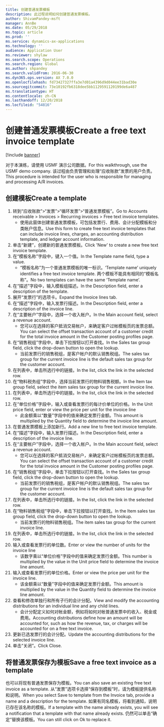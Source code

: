 ```yaml
---
title: 创建普通发票模板
description: 此过程说明如何创建普通发票模板。
author: ShivamPandey-msft
manager: AnnBe
ms.date: 05/29/2018
ms.topic: article
ms.prod: ''
ms.service: dynamics-ax-applications
ms.technology: ''
audience: Application User
ms.reviewer: shylaw
ms.search.scope: Operations
ms.search.region: Global
ms.author: shpandey
ms.search.validFrom: 2016-06-30
ms.dyn365.ops.version: AX 7.0.0
ms.openlocfilehash: fd73427327ffa3e7d01a4396d9d044ee31bad30e
ms.sourcegitcommit: 73e10192fb6318dee5bb1129591120199de6a487
ms.translationtype: HT
ms.contentlocale: zh-CN
ms.lasthandoff: 12/20/2018
ms.locfileid: "54816"
---
```

# <a name="create-a-free-text-invoice-template"></a><span data-ttu-id="0fd9b-103">创建普通发票模板</span><span class="sxs-lookup"><span data-stu-id="0fd9b-103">Create a free text invoice template</span></span>

[!include [banner](../includes/banner.md)]

<span data-ttu-id="0fd9b-104">对于本演练，请使用 USMF 演示公司数据。</span><span class="sxs-lookup"><span data-stu-id="0fd9b-104">For this walkthrough, use the USMF demo company.</span></span> <span data-ttu-id="0fd9b-105">该过程由负责管理和处理“应收账款”发票的用户负责。</span><span class="sxs-lookup"><span data-stu-id="0fd9b-105">This procedure is intended for the user who is responsible for managing and processing A/R invoices.</span></span>

## <a name="create-a-template"></a><span data-ttu-id="0fd9b-106">创建模板</span><span class="sxs-lookup"><span data-stu-id="0fd9b-106">Create a template</span></span>

1. <span data-ttu-id="0fd9b-107">转到“应收账款”>“发票”>“循环发票”>“普通发票模板”。</span><span class="sxs-lookup"><span data-stu-id="0fd9b-107">Go to Accounts receivable > Invoices > Recurring invoices > Free text invoice templates.</span></span>
    * <span data-ttu-id="0fd9b-108">使用此窗体创建普通发票模板，可包括发票行、费用、会计分配模板和分类帐户信息。</span><span class="sxs-lookup"><span data-stu-id="0fd9b-108">Use this form to create free text invoice templates that can include invoice lines, charges, an accounting distribution template, and ledger account information.</span></span>  
2. <span data-ttu-id="0fd9b-109">单击“新建”，创建新的普通发票模板。</span><span class="sxs-lookup"><span data-stu-id="0fd9b-109">Click 'New' to create a new free text invoice template.</span></span>
3. <span data-ttu-id="0fd9b-110">在“模板名称”字段中，键入一个值。</span><span class="sxs-lookup"><span data-stu-id="0fd9b-110">In the Template name field, type a value.</span></span>
    * <span data-ttu-id="0fd9b-111">“模板名称”为一个普通发票模板的唯一标识。</span><span class="sxs-lookup"><span data-stu-id="0fd9b-111">‘Template name’ uniquely identifies a free text invoice template.</span></span> <span data-ttu-id="0fd9b-112">两个模板不能具有相同的“模板名称”。</span><span class="sxs-lookup"><span data-stu-id="0fd9b-112">No two templates can have the same ‘Template name’.</span></span>  
4. <span data-ttu-id="0fd9b-113">在“描述”字段中，输入模板组描述。</span><span class="sxs-lookup"><span data-stu-id="0fd9b-113">In the Description field, enter a description of the template.</span></span>
5. <span data-ttu-id="0fd9b-114">展开“发票行”的选项卡。</span><span class="sxs-lookup"><span data-stu-id="0fd9b-114">Expand the Invoice lines tab.</span></span>
6. <span data-ttu-id="0fd9b-115">在“描述”字段中，输入发票行描述。</span><span class="sxs-lookup"><span data-stu-id="0fd9b-115">In the Description field, enter a description of the invoice line.</span></span>
7. <span data-ttu-id="0fd9b-116">在“主要帐户”字段中，选择一个收入帐户。</span><span class="sxs-lookup"><span data-stu-id="0fd9b-116">In the Main account field, select a revenue account.</span></span>
    * <span data-ttu-id="0fd9b-117">您可以在选择的客户抵消交易帐户，来确定客户过帐模板页的发票总额。</span><span class="sxs-lookup"><span data-stu-id="0fd9b-117">You can select the offset transaction account of a customer credit for the total invoice amount in the Customer posting profiles page.</span></span>  
8. <span data-ttu-id="0fd9b-118">在“销售税组”字段中，单击下拉按钮以打开查找。</span><span class="sxs-lookup"><span data-stu-id="0fd9b-118">In the Sales tax group field, click the drop-down button to open the lookup.</span></span>
    * <span data-ttu-id="0fd9b-119">当前发票行的销售税组，是客户帐户的默认销售税组。</span><span class="sxs-lookup"><span data-stu-id="0fd9b-119">The sales tax group for the current invoice line is the default sales tax group for the customer account.</span></span>  
9. <span data-ttu-id="0fd9b-120">在列表中，单击所选行中的链接。</span><span class="sxs-lookup"><span data-stu-id="0fd9b-120">In the list, click the link in the selected row.</span></span>
10. <span data-ttu-id="0fd9b-121">在“物料税务组”字段中，选择当前发票行的物料销售税额。</span><span class="sxs-lookup"><span data-stu-id="0fd9b-121">In the Item tax group field, select the item sales tax group for the current invoice line.</span></span>
11. <span data-ttu-id="0fd9b-122">在列表中，单击所选行中的链接。</span><span class="sxs-lookup"><span data-stu-id="0fd9b-122">In the list, click the link in the selected row.</span></span>
12. <span data-ttu-id="0fd9b-123">在“单位价格”字段中，输入或查看发票行的每计价单位的价格。</span><span class="sxs-lookup"><span data-stu-id="0fd9b-123">In the Unit price field, enter or view the price per unit for the invoice line</span></span>
    * <span data-ttu-id="0fd9b-124">此金额乘以“数量”字段中的值来确定发票行金额。</span><span class="sxs-lookup"><span data-stu-id="0fd9b-124">This amount is multiplied by the Quantity field to determine the invoice line amount.</span></span>  
13. <span data-ttu-id="0fd9b-125">在普通发票模板上添加新行。</span><span class="sxs-lookup"><span data-stu-id="0fd9b-125">Add a new line to free text invoice template.</span></span>
14. <span data-ttu-id="0fd9b-126">在“描述”字段中，输入发票行描述。</span><span class="sxs-lookup"><span data-stu-id="0fd9b-126">In the Description field, enter a description of the invoice line.</span></span>
15. <span data-ttu-id="0fd9b-127">在“主要帐户”字段中，选择一个收入帐户。</span><span class="sxs-lookup"><span data-stu-id="0fd9b-127">In the Main account field, select a revenue account.</span></span>
    * <span data-ttu-id="0fd9b-128">您可以在选择的客户抵消交易帐户，来确定客户过帐模板页的发票总额。</span><span class="sxs-lookup"><span data-stu-id="0fd9b-128">You can select the offset transaction account of a customer credit for the total invoice amount in the Customer posting profiles page.</span></span>  
16. <span data-ttu-id="0fd9b-129">在“销售税组”字段中，单击下拉按钮以打开查找。</span><span class="sxs-lookup"><span data-stu-id="0fd9b-129">In the Sales tax group field, click the drop-down button to open the lookup.</span></span>
    * <span data-ttu-id="0fd9b-130">当前发票行的销售税组，是客户帐户的默认销售税组。</span><span class="sxs-lookup"><span data-stu-id="0fd9b-130">The sales tax group for the current invoice line is the default sales tax group for the customer account.</span></span>  
17. <span data-ttu-id="0fd9b-131">在列表中，单击所选行中的链接。</span><span class="sxs-lookup"><span data-stu-id="0fd9b-131">In the list, click the link in the selected row.</span></span>
18. <span data-ttu-id="0fd9b-132">在“物料销售税组”字段中，单击下拉按钮以打开查找。</span><span class="sxs-lookup"><span data-stu-id="0fd9b-132">In the Item sales tax group field, click the drop-down button to open the lookup.</span></span>
    * <span data-ttu-id="0fd9b-133">当前发票行的物料销售税组。</span><span class="sxs-lookup"><span data-stu-id="0fd9b-133">The item sales tax group for the current invoice line.</span></span>  
19. <span data-ttu-id="0fd9b-134">在列表中，单击所选行中的链接。</span><span class="sxs-lookup"><span data-stu-id="0fd9b-134">In the list, click the link in the selected row.</span></span>
20. <span data-ttu-id="0fd9b-135">输入或查看发票行的单位数。</span><span class="sxs-lookup"><span data-stu-id="0fd9b-135">Enter or view the number of units for the invoice line</span></span>
    * <span data-ttu-id="0fd9b-136">该数字乘以“单位价格”字段中的值来确定发票行金额。</span><span class="sxs-lookup"><span data-stu-id="0fd9b-136">This number is multiplied by the value in the Unit price field to determine the invoice line amount.</span></span>  
21. <span data-ttu-id="0fd9b-137">输入或查看发票行的单位价格。</span><span class="sxs-lookup"><span data-stu-id="0fd9b-137">Enter or view the price per unit for the invoice line.</span></span> 
    * <span data-ttu-id="0fd9b-138">该金额乘以“数量”字段中的值来确定发票行金额。</span><span class="sxs-lookup"><span data-stu-id="0fd9b-138">This amount is multiplied by the value in the Quantity field to determine the invoice line amount.</span></span>  
22. <span data-ttu-id="0fd9b-139">查看和修改单独行和所有子行的会计分配。</span><span class="sxs-lookup"><span data-stu-id="0fd9b-139">View and modify the accounting distributions for an individual line and any child lines.</span></span>
    * <span data-ttu-id="0fd9b-140">会计分配定义如何对帐金额，例如将如何对帐普通发票中的收入、税金或费用。</span><span class="sxs-lookup"><span data-stu-id="0fd9b-140">Accounting distributions define how an amount will be accounted for, such as how the revenue, tax, or charges will be accounted for on a free text invoice.</span></span>  
23. <span data-ttu-id="0fd9b-141">更新已选发票行的会计分配。</span><span class="sxs-lookup"><span data-stu-id="0fd9b-141">Update the accounting distributions for the selected invoice line.</span></span>
24. <span data-ttu-id="0fd9b-142">单击“关闭”。</span><span class="sxs-lookup"><span data-stu-id="0fd9b-142">Click Close.</span></span>

## <a name="save-a-free-text-invoice-as-a-template"></a><span data-ttu-id="0fd9b-143">将普通发票保存为模板</span><span class="sxs-lookup"><span data-stu-id="0fd9b-143">Save a free text invoice as a template</span></span>
<span data-ttu-id="0fd9b-144">也可以将现有普通发票保存为模板。</span><span class="sxs-lookup"><span data-stu-id="0fd9b-144">You can also save an existing free text invoice as a template.</span></span> <span data-ttu-id="0fd9b-145">从“发票”选项卡选择“保存到模板”时，请为模板提供名称和说明。</span><span class="sxs-lookup"><span data-stu-id="0fd9b-145">When you select Save to template from the Invoice tab, provide a name and a description for the template.</span></span> <span data-ttu-id="0fd9b-146">如果有同名模板，将看到通知，说明已存在该名称的模板。</span><span class="sxs-lookup"><span data-stu-id="0fd9b-146">If a template with the name already exists, you will see a notification that a template with that name already exists.</span></span> <span data-ttu-id="0fd9b-147">仍然可以单击“确定”替换该模板。</span><span class="sxs-lookup"><span data-stu-id="0fd9b-147">You can still click on Ok to replace it.</span></span> 
